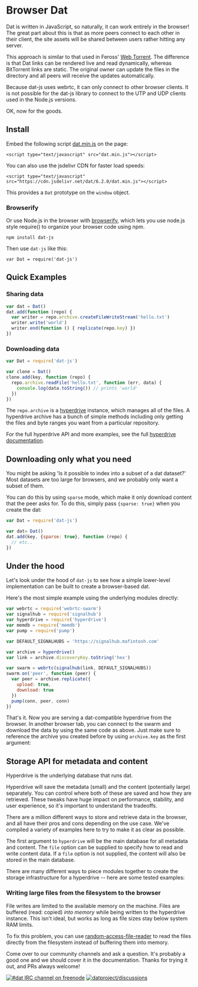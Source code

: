 # Browser Dat

Dat is written in JavaScript, so naturally, it can work entirely in the browser! The great part about this is that as more peers connect to each other in their client, the site assets will be shared between users rather hitting any server.

This approach is similar to that used in Feross' [Web Torrent](http://webtorrent.io). The difference is that Dat links can be rendered live and read dynamically, whereas BitTorrent links are static. The original owner can update the files in the directory and all peers will receive the updates automatically.

Because dat-js uses webrtc, it can only connect to other browser clients. It is not possible for the dat-js library to connect to the UTP and UDP clients used in the Node.js versions.

OK, now for the goods.

## Install

Embed the following script [dat.min.js](https://cdn.jsdelivr.net/dat/6.2.0/dat.min.js) on the page:
```
<script type="text/javascript" src="dat.min.js"></script>
```

You can also use the jsdelivr CDN for faster load speeds:

```
<script type="text/javascript" src="https://cdn.jsdelivr.net/dat/6.2.0/dat.min.js"></script>
```

This provides a `Dat` prototype on the `window` object.

### Browserify

Or use Node.js in the browser with [browserify](http://github.com/substack/node-browserify), which lets you use node.js style require() to organize your browser code using npm.

```
npm install dat-js
```

Then use `dat-js` like this:

```
var Dat = require('dat-js')
```

## Quick Examples

### Sharing data

```js
var dat = Dat()
dat.add(function (repo) {
  var writer = repo.archive.createFileWriteStream('hello.txt')
  writer.write('world')
  writer.end(function () { replicate(repo.key) })
})
```

### Downloading data

```js
var Dat = require('dat-js')

var clone = Dat()
clone.add(key, function (repo) {
  repo.archive.readFile('hello.txt', function (err, data) {
    console.log(data.toString()) // prints 'world'
  })
})
```

The `repo.archive` is a [hyperdrive](http://github.com/mafintosh/hyperdrive) instance, which manages all of the files. A hyperdrive archive has a bunch of simple methods including only getting the files and byte ranges you want from a particular repository.

For the full hyperdrive API and more examples, see the full [hyperdrive documentation](/hyperdrive).

## Downloading only what you need

You might be asking 'Is it possible to index into a subset of a dat dataset?' Most datasets are too large for browsers, and we probably only want a subset of them.

You can do this by using `sparse` mode, which make it only download content that the peer asks for. To do this, simply pass `{sparse: true}` when you create the dat:

```js
var Dat = require('dat-js')

var dat= Dat()
dat.add(key, {sparse: true}, function (repo) {
  // etc..
})
```

## Under the hood

Let's look under the hood of `dat-js` to see how a simple lower-level implementation can be built to create a browser-based dat.

Here's the most simple example using the underlying modules directly:

```js
var webrtc = require('webrtc-swarm')
var signalhub = require('signalhub')
var hyperdrive = require('hyperdrive')
var memdb = require('memdb')
var pump = require('pump')

var DEFAULT_SIGNALHUBS = 'https://signalhub.mafintosh.com'

var archive = hyperdrive()
var link = archive.discoveryKey.toString('hex')

var swarm = webrtc(signalhub(link, DEFAULT_SIGNALHUBS))
swarm.on('peer', function (peer) {
  var peer = archive.replicate({
    upload: true,
    download: true
  })
  pump(conn, peer, conn)
})
```

That's it. Now you are serving a dat-compatible hyperdrive from the browser. In another browser tab, you can connect to the swarm and download the data by using the same code as above. Just make sure to reference the archive you created before by using `archive.key` as the first argument:

## Storage API for metadata and content

Hyperdrive is the underlying database that runs dat.

Hyperdrive will save the metadata (small) and the content (potentially large) separately. You can control where both of these are saved and how they are retrieved. These tweaks have huge impact on performance, stability, and user experience, so it's important to understand the tradeoffs.

There are a million different ways to store and retrieve data in the browser, and all have their pros and cons depending on the use case. We've compiled a variety of examples here to try to make it as clear as possible.

The first argument to `hyperdrive` will be the main database for all metadata and content. The `file` option can be supplied to specify how to read and write content data. If a `file` option is not supplied, the content will also be stored in the main database.

There are many different ways to piece modules together to create the storage infrastructure for a hyperdrive -- here are some tested examples:

### Writing large files from the filesystem to the browser

File writes are limited to the available memory on the machine. Files are buffered (read: copied) *into memory* while being written to the hyperdrive instance. This isn't ideal, but works as long as file sizes stay below system RAM limits.

To fix this problem, you can use [random-access-file-reader](https://github.com/mafintosh/random-access-file-reader) to read the files directly from the filesystem instead of buffering them into memory.

Come over to our community channels and ask a question. It's probably a good one and we should cover it in the documentation. Thanks for trying it out, and PRs always welcome!

[![#dat IRC channel on freenode](https://img.shields.io/badge/irc%20channel-%23dat%20on%20freenode-blue.svg)](http://webchat.freenode.net/?channels=dat)
[![datproject/discussions](https://badges.gitter.im/Join%20Chat.svg)](https://gitter.im/datproject/discussions?utm_source=badge&utm_medium=badge&utm_campaign=pr-badge&utm_content=badge)
